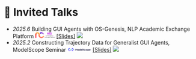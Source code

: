 # 💬 Invited Talks
- *2025.6* Building GUI Agents with OS-Genesis, NLP Academic Exchange Platform <img src='./images/logos/nice-nlp.logo.png' style='width: 3.75em;'> [[Slides]](./files/OS_Genesis_NICE_NLP_250614.pdf)  <a href='https://www.bilibili.com/video/BV1iHNvzXEin/'><img src="https://img.shields.io/badge/Bilibili-NICE Academic-blue?logo=bilibili&logoColor=white"></a>
- *2025.2* Constructing Trajectory Data for Generalist GUI Agents, ModelScope Seminar <img src='./images/logos/modelscope-logo.png' style='width: 4.5em;'> [[Slides]](./files/250210_GUI_Agents_ModelScope.pdf) <a href='https://www.bilibili.com/video/BV1HFA7emECj/'><img src="https://img.shields.io/badge/Bilibili-ModelScope-blue?logo=bilibili&logoColor=white"></a>